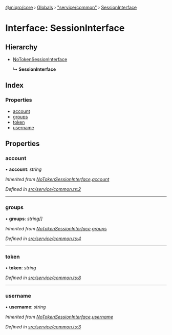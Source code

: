[@miqro/core](../README.md) › [Globals](../globals.md) › ["service/common"](../modules/_service_common_.md) › [SessionInterface](_service_common_.sessioninterface.md)

# Interface: SessionInterface

## Hierarchy

* [NoTokenSessionInterface](_service_common_.notokensessioninterface.md)

  ↳ **SessionInterface**

## Index

### Properties

* [account](_service_common_.sessioninterface.md#account)
* [groups](_service_common_.sessioninterface.md#groups)
* [token](_service_common_.sessioninterface.md#token)
* [username](_service_common_.sessioninterface.md#username)

## Properties

###  account

• **account**: *string*

*Inherited from [NoTokenSessionInterface](_service_common_.notokensessioninterface.md).[account](_service_common_.notokensessioninterface.md#account)*

*Defined in [src/service/common.ts:2](https://github.com/claukers/miqro-core/blob/5cb140c/src/service/common.ts#L2)*

___

###  groups

• **groups**: *string[]*

*Inherited from [NoTokenSessionInterface](_service_common_.notokensessioninterface.md).[groups](_service_common_.notokensessioninterface.md#groups)*

*Defined in [src/service/common.ts:4](https://github.com/claukers/miqro-core/blob/5cb140c/src/service/common.ts#L4)*

___

###  token

• **token**: *string*

*Defined in [src/service/common.ts:8](https://github.com/claukers/miqro-core/blob/5cb140c/src/service/common.ts#L8)*

___

###  username

• **username**: *string*

*Inherited from [NoTokenSessionInterface](_service_common_.notokensessioninterface.md).[username](_service_common_.notokensessioninterface.md#username)*

*Defined in [src/service/common.ts:3](https://github.com/claukers/miqro-core/blob/5cb140c/src/service/common.ts#L3)*
